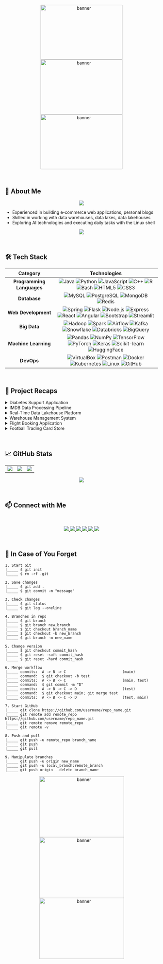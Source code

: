 <!-- BANNER -->
<p align="center">
  <img src="https://i.pinimg.com/originals/98/4e/81/984e81934046c3050464525dfcacb6bc.gif" alt="banner" width="270" height="180"/>
  <img src="https://i.pinimg.com/originals/98/4e/81/984e81934046c3050464525dfcacb6bc.gif" alt="banner" width="270" height="180"/>
  <img src="https://i.pinimg.com/originals/98/4e/81/984e81934046c3050464525dfcacb6bc.gif" alt="banner" width="270" height="180"/>
</p>


<br> <!-- break -->


## 👤 About Me

<p align="center">
  <img src="https://readme-typing-svg.herokuapp.com/?lines=Hi,+I'm+Tae;Welcome+to+my+GitHub!;Full-stack+Engineer;End-to-end+Data+Engineer&center=true&size=24&color=ff79c6&font=Fira+Code">
</p>

- Experienced in building e-commerce web applications, personal blogs  
- Skilled in working with data warehouses, data lakes, data lakehouses  
- Exploring AI technologies and executing daily tasks with the Linux shell

<p align="center">
  <img src="https://komarev.com/ghpvc/?username=taaytungstieenf&color=ff69b4&style=flat-square&label=Profile+Views" />
</p>


<br> <!-- break -->


## 🛠️ Tech Stack  

<div align="center">

| **Category** | **Technologies** |
|:------------:|:----------------:|
| **Programming Languages** | ![Java](https://img.shields.io/badge/Java-ED8B00?logo=java&logoColor=white) ![Python](https://img.shields.io/badge/Python-3776AB?logo=python&logoColor=white) ![JavaScript](https://img.shields.io/badge/JavaScript-F7DF1E?logo=javascript&logoColor=black) ![C++](https://img.shields.io/badge/C++-00599C?logo=cplusplus&logoColor=white) ![R](https://img.shields.io/badge/R-276DC3?logo=r&logoColor=white) ![Bash](https://img.shields.io/badge/Bash-4EAA25?logo=gnubash&logoColor=white) ![HTML5](https://img.shields.io/badge/HTML5-E34F26?logo=html5&logoColor=white) ![CSS3](https://img.shields.io/badge/CSS3-1572B6?logo=css3&logoColor=white) |
| **Database** | ![MySQL](https://img.shields.io/badge/MySQL-4479A1?logo=mysql&logoColor=white) ![PostgreSQL](https://img.shields.io/badge/PostgreSQL-4169E1?logo=postgresql&logoColor=white) ![MongoDB](https://img.shields.io/badge/MongoDB-47A248?logo=mongodb&logoColor=white) ![Redis](https://img.shields.io/badge/Redis-DC382D?logo=redis&logoColor=white) |
| **Web Development** | ![Spring](https://img.shields.io/badge/Spring-6DB33F?logo=spring&logoColor=white) ![Flask](https://img.shields.io/badge/Flask-000000?logo=flask&logoColor=white) ![Node.js](https://img.shields.io/badge/Node.js-339933?logo=node.js&logoColor=white) ![Express](https://img.shields.io/badge/Express-000000?logo=express&logoColor=white) ![React](https://img.shields.io/badge/React-61DAFB?logo=react&logoColor=black) ![Angular](https://img.shields.io/badge/Angular-DD0031?logo=angular&logoColor=white) ![Bootstrap](https://img.shields.io/badge/Bootstrap-7952B3?logo=bootstrap&logoColor=white) ![Streamlit](https://img.shields.io/badge/Streamlit-FF4B4B?logo=streamlit&logoColor=white) |
| **Big Data** | ![Hadoop](https://img.shields.io/badge/Hadoop-FFCA28?logo=apachehadoop&logoColor=black) ![Spark](https://img.shields.io/badge/Spark-E25A1C?logo=apachespark&logoColor=white) ![Airflow](https://img.shields.io/badge/Airflow-017CEE?logo=apacheairflow&logoColor=white) ![Kafka](https://img.shields.io/badge/Kafka-231F20?logo=apachekafka&logoColor=white) ![Snowflake](https://img.shields.io/badge/Snowflake-29B5E8?logo=snowflake&logoColor=white) ![Databricks](https://img.shields.io/badge/Databricks-FF3621?logo=databricks&logoColor=white) ![BigQuery](https://img.shields.io/badge/BigQuery-669DF6?logo=googlebigquery&logoColor=white) |
| **Machine Learning** | ![Pandas](https://img.shields.io/badge/Pandas-150458?logo=pandas&logoColor=white) ![NumPy](https://img.shields.io/badge/NumPy-013243?logo=numpy&logoColor=white) ![TensorFlow](https://img.shields.io/badge/TensorFlow-FF6F00?logo=tensorflow&logoColor=white) ![PyTorch](https://img.shields.io/badge/PyTorch-EE4C2C?logo=pytorch&logoColor=white) ![Keras](https://img.shields.io/badge/Keras-D00000?logo=keras&logoColor=white) ![Scikit-learn](https://img.shields.io/badge/Scikit--learn-F7931E?logo=scikitlearn&logoColor=white) ![HuggingFace](https://img.shields.io/badge/Hugging%20Face-FFD21E?logo=huggingface&logoColor=black) |
| **DevOps** | ![VirtualBox](https://img.shields.io/badge/VirtualBox-183A61?logo=virtualbox&logoColor=white) ![Postman](https://img.shields.io/badge/Postman-FF6C37?logo=postman&logoColor=white) ![Docker](https://img.shields.io/badge/Docker-2496ED?logo=docker&logoColor=white) ![Kubernetes](https://img.shields.io/badge/Kubernetes-326CE5?logo=kubernetes&logoColor=white) ![Linux](https://img.shields.io/badge/Linux-FCC624?logo=linux&logoColor=black) ![GitHub](https://img.shields.io/badge/GitHub-181717?logo=github&logoColor=white) |

</div>


<br> <!-- break -->


## 🚀 Project Recaps  

<details>
  <summary>Diabetes Support Application</summary>
  
  - Apply Gradient Boosting models such as CatBoost, LightGBM, and XGBoost to build predictive models.  
  - Perform Exploratory Data Analysis to understand the data, including feature importance, correlation heatmaps.  
  - Compare model performance using accuracy, precision, recall, F1-score, and confusion matrix.  
  - Evaluate machine learning models using ROC and Precision-Recall curves.  
  - Apply feature engineering concepts to transform dialogue-based data for chatbot application.  
  - Implement semantic search with FAISS and integrate DialoGPT to build retrieval-based chatbot.  
  - Containerize the application using Docker.
</details>

<details>
  <summary>IMDB Data Processing Pipeline</summary>
  
  - Apply big data concepts such as data preparation, data validation, and data visualization to build data pipeline.
  - Download and extract raw data from the source, normalize and export data into Parquet format.
  - Model data to relational database and build comprehensive full IMDB dataset for batch processing.
  - Upload the exported data to HDFS and split full dataset into partition datasets by production year.
  - Create data pipeline to download partition by each production year from HDFS back to the local system.
  - Load the partitioned datasets into a data warehouse (MySQL) and ready for visualization by Streamlit.
  - Validate the data at each stage to ensure data integrity, use Spark to process data at every stage of the pipeline.
  - Automate the download and import process into MySQL using CRON jobs in Unix OS.
</details>

<details>
  <summary>Real-Time Data Lakehouse Platform</summary>
  
  - Build real-time data ingestion with Kafka and Schema Registry for enforceable event schemas.
  - Stream processing with Spark Structured Streaming on AWS EMR (stateful/windowed aggregations, enrichment joins).
  - Persist raw/processed streams in S3 (Parquet + Delta/Iceberg), time-partitioned with auto-compaction.
  - Orchestrate pipelines with Airflow (deploy/restart, compaction, dependencies)
  - Ensure data quality with Great Expectations (Bronze/Silver/Gold) and DLQs for invalid messages.
  - Model curated datasets in cloud warehouse (Redshift/BigQuery/Snowflake) with dbt (incrementals, tests, lineage).
  - Expose real-time KPIs on Superset/Metabase/Grafana with alerts for SLA breaches and anomalies.
  - Secure data/workloads with IAM, encryption, private networking, and audit logging.
  - CI/CD with GitHub Actions (dbt & Spark) and Terraform for infra provisioning.
  - Monitor reliability/cost with CloudWatch, Prometheus/Grafana; autoscale compute & optimize storage.
  - Provide runbooks and incident workflows (on-call, retries, backfills) for resilience and quick recovery.
  - Document data contracts and SLAs to ensure schema evolution and backward compatibility.
</details>

<details>
  <summary>Warehouse Management System</summary>
  
  - Create full-stack Java Spring MVC application for managing warehouse.
  - Develop operations including inbound/outbound orders, inventory updates, and product categories.
  - Design and implemented role-based access control to separate functionalities between admin and staff users.
  - Build dynamic web interfaces using Thymeleaf, and enhanced with jQuery for interactive elements.
  - Model and manage warehouse data using MySQL with Hibernate ORM for efficient database interaction.
  - Implement CRUD functionalities for products, inventory batches, suppliers, and transaction records.
  - Create a dashboard with key performance indicators (e.g., stock levels, recent transactions, low inventory alerts).
  - Ensure clean architectural separation using the Model–View–Controller (MVC) pattern for maintainability.
  - Secure user sessions, login/logout functionality, and password encryption.  
</details>

<details>
  <summary>Flight Booking Application</summary>
  
  - Built a full-stack warehouse management app with Spring Boot APIs and React.
  - Implemented CRUD for products, inventory, suppliers, and transactions via REST APIs.
  - Managed warehouse data in MySQL using Hibernate/JPA for seamless persistence.
  - Built a responsive React frontend with React Router and Axios for API communication, ensuring smooth user experience.
  - Designed role-based access control (RBAC) at the API layer to separate functionalities between admin and staff users.
  - Created dashboards with charts/tables for KPIs (stock, transactions, alerts).
  - Secured authentication & authorization with JWT, encryption, and protected routes.
  - Established clean separation between backend services and frontend SPA for scalability.
  - Integrated interactive UI elements with React hooks and state management for dynamic updates in real time.
  - Documented APIs with Swagger/OpenAPI and applied validation & error handling.  
</details>

<details>
  <summary>Football Trading Card Store</summary>

  - Built a full-stack Football Trading Card Store with Spring Boot, React, and MongoDB.  
  - Implemented CRUD for cards, inventory, users, orders, payments, and reviews via REST APIs.  
  - Designed MongoDB schemas with indexes for fast queries on player, team, and card rarity.  
  - Managed card variants with condition, edition, graded vs raw, and low-stock notifications.  
  - Developed a responsive React frontend with Router, Axios, and Material UI components.  
  - Implemented role-based access control (RBAC) using JWT to separate admin and customer users.  
  - Created checkout and order lifecycle from cart to payment and status tracking.  
  - Integrated payment adapter layer with webhooks for automatic order status updates.  
  - Added full-text search and filters for team, league, rarity, condition, and price range.  
  - Built an Admin Dashboard to display sales KPIs, top-selling cards, and stock alerts.  
  - Secured authentication with BCrypt hashing, email verification, and protected routes.  
  - Applied rate limiting, validation, and sanitization to prevent abuse and attacks.  
  - Ensured clean separation of backend APIs and frontend SPA for scalability.  
  - Optimized performance with pagination, query indexing, and caching strategies.  
  - Logged events and basic analytics to support reporting and promotions.   
</details>


<br> <!-- break -->


## 📈 GitHub Stats  

<p align="center">
  <table>
    <tr>
      <td>
        <img src="https://github-readme-stats.vercel.app/api?username=taaytungstieenf&show_icons=true&theme=radical" />
      </td>
      <td>
        <img src="https://github-readme-stats.vercel.app/api/top-langs/?username=taaytungstieenf&layout=compact&theme=radical" />
      </td>
      <td>
        <img src="https://github-readme-streak-stats.herokuapp.com/?user=taaytungstieenf&theme=radical" />
      </td>
    </tr>
  </table>
</p>

<p align="center">
  <img src="https://github-readme-activity-graph.vercel.app/graph?username=taaytungstieenf&theme=radical&hide_border=true" />
</p>


<br> <!-- break -->


## 📫 Connect with Me  

<br> <!-- break -->

<p align="center">
  <a href="mailto:nguyenductay121999@gmail.com">
    <img src="https://img.shields.io/badge/Gmail-red?style=for-the-badge&logo=gmail&logoColor=white" />
  </a>
  <a href="https://wa.me/0974328514">
    <img src="https://img.shields.io/badge/WhatsApp-25D366?style=for-the-badge&logo=whatsapp&logoColor=white" />
  </a>
  <a href="https://t.me/your-username">
    <img src="https://img.shields.io/badge/Telegram-2CA5E0?style=for-the-badge&logo=telegram&logoColor=white" />
  </a>
  <a href="https://linkedin.com/in/elcoco33">
    <img src="https://img.shields.io/badge/LinkedIn-blue?style=for-the-badge&logo=linkedin" />
  </a>
  <a href="https://instagram.com/teytey.zip">
    <img src="https://img.shields.io/badge/Instagram-E4405F?style=for-the-badge&logo=instagram&logoColor=white" />
  </a>
  <a href="https://facebook.com/tieeurtaaytaay">
    <img src="https://img.shields.io/badge/Facebook-1877F2?style=for-the-badge&logo=facebook&logoColor=white" />
  </a>
</p>


<br> <!-- break -->


## 🤔 In Case of You Forget

```
1. Start Git
|_____ $ git init
|_____ $ rm -rf .git

2. Save changes
|_____ $ git add .
|_____ $ git commit -m "message"

3. Check changes
|_____ $ git status
|_____ $ git log --oneline

4. Branches in repo
|_____ $ git branch
|_____ $ git branch new_branch
|_____ $ git checkout branch_name
|_____ $ git checkout -b new_branch
|_____ $ git branch -m new_name

5. Change version
|_____ $ git checkout commit_hash
|_____ $ git reset -soft commit_hash
|_____ $ git reset -hard commit_hash

6. Merge workflow
|_____ commits:  A -> B -> C                          (main)
|_____ command:  $ git checkout -b test
|_____ commits:  A -> B -> C                          (main, test)
|_____ command:  $ git commit -m "D"
|_____ commits:  A -> B -> C -> D                     (test)
|_____ command:  $ git checkout main; git merge test
|_____ commits:  A -> B -> C -> D                     (test, main)

7. Start GitHub
|_____ git clone https://github.com/username/repo_name.git
|_____ git remote add remote_repo https://github.com/username/repo_name.git
|_____ git remote remove remote_repo
|_____ git remote -v

8. Push and pull
|_____ git push -u remote_repo branch_name
|_____ git push
|_____ git pull

9. Manipulate branches
|_____ git push -u origin new_name
|_____ git push -u local_branch:remote_branch
|_____ git push origin --delete branch_name
```

<p align="center">
  <img src="https://i.makeagif.com/media/3-28-2017/mHd6Cg.gif" alt="banner" width="279" height="200"/>
  <img src="https://i.makeagif.com/media/3-28-2017/mHd6Cg.gif" alt="banner" width="279" height="200"/>
  <img src="https://i.makeagif.com/media/3-28-2017/mHd6Cg.gif" alt="banner" width="279" height="200"/>
</p>
